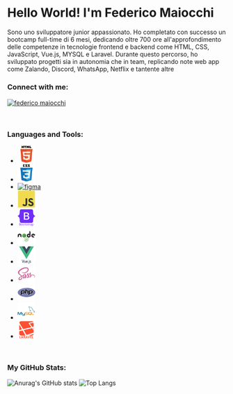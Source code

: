 <h1>Hello World! I'm Federico Maiocchi</h1>
<p>Sono uno sviluppatore junior appassionato. Ho completato con successo un bootcamp full-time di 6 mesi, dedicando oltre 700 ore all'approfondimento delle competenze in tecnologie frontend e backend come HTML, CSS, JavaScript, Vue.js, MYSQL e Laravel. Durante questo percorso, ho sviluppato progetti sia in autonomia che in team, replicando note web app come Zalando, Discord, WhatsApp, Netflix e tantente altre</p>

<h3 align="left">Connect with me:</h3>
<p align="left">
<a href="https://linkedin.com/in/federico-maiocchi" target="blank"><img align="center" src="https://raw.githubusercontent.com/rahuldkjain/github-profile-readme-generator/master/src/images/icons/Social/linked-in-alt.svg" alt="federico maiocchi" height="30" width="40" /></a>
</p>
<br>


<h3 align="left">Languages and Tools:</h3>
<ul>
   <li>
      <a href="https://www.w3.org/html/" target="_blank" rel="noreferrer"> <img src="https://raw.githubusercontent.com/devicons/devicon/master/icons/html5/html5-original-wordmark.svg" alt="html5" width="40" height="40"/>
   </li>
   <li>
       <a href="https://www.w3schools.com/css/" target="_blank" rel="noreferrer"> <img src="https://raw.githubusercontent.com/devicons/devicon/master/icons/css3/css3-original-wordmark.svg" alt="css3" width="40" height="40"/> </a>
   </li>
   <li>
       <a href="https://www.figma.com/" target="_blank" rel="noreferrer"> 
  <img src="https://www.vectorlogo.zone/logos/figma/figma-icon.svg" alt="figma" width="40" height="40"/> </a> </a> 
   </li>
   <li>
      <a href="https://developer.mozilla.org/en-US/docs/Web/JavaScript" target="_blank" rel="noreferrer"> <img src="https://raw.githubusercontent.com/devicons/devicon/master/icons/javascript/javascript-original.svg" alt="javascript" width="40" height="40"/> </a>
   </li>
   <li>
      <a href="https://getbootstrap.com" target="_blank" rel="noreferrer"> <img src="https://raw.githubusercontent.com/devicons/devicon/master/icons/bootstrap/bootstrap-plain-wordmark.svg" alt="bootstrap" width="40" height="40"/> </a>
   </li>
   <li>
       <a href="https://nodejs.org" target="_blank" rel="noreferrer"> <img src="https://raw.githubusercontent.com/devicons/devicon/master/icons/nodejs/nodejs-original-wordmark.svg" alt="nodejs" width="40" height="40"/> </a>
   </li>
   <li>
       <a href="https://vuejs.org/" target="_blank" rel="noreferrer"> <img src="https://raw.githubusercontent.com/devicons/devicon/master/icons/vuejs/vuejs-original-wordmark.svg" alt="vuejs" width="40" height="40"/> </a>
   </li>
   <li>
       <a href="https://sass-lang.com" target="_blank" rel="noreferrer"> <img src="https://raw.githubusercontent.com/devicons/devicon/master/icons/sass/sass-original.svg" alt="sass" width="40" height="40"/> </a>
   </li>
   <li>
       <a href="https://www.php.net" target="_blank" rel="noreferrer"> <img src="https://raw.githubusercontent.com/devicons/devicon/master/icons/php/php-original.svg" alt="php" width="40" height="40"/> </a>
   </li>
   <li>
       <a href="https://www.mysql.com/" target="_blank" rel="noreferrer"> <img src="https://raw.githubusercontent.com/devicons/devicon/master/icons/mysql/mysql-original-wordmark.svg" alt="mysql" width="40" height="40"/> </a>
   </li>
   <li>
       <a href="https://laravel.com/" target="_blank" rel="noreferrer"> <img src="https://raw.githubusercontent.com/devicons/devicon/master/icons/laravel/laravel-plain-wordmark.svg" alt="laravel" width="40" height="40"/> </a>
   </li>
</ul>


<br>

<h3 align="left">My GitHub Stats:</h3>

![Anurag's GitHub stats](https://github-readme-stats.vercel.app/api?username=Federico-Maiocchi&show_icons=true&theme=holi)
![Top Langs](https://github-readme-stats.vercel.app/api/top-langs/?username=Federico-Maiocchi&layout=compact&theme=holi)









<!--
**Federico-Maiocchi/Federico-Maiocchi** is a ✨ _special_ ✨ repository because its `README.md` (this file) appears on your GitHub profile.

Here are some ideas to get you started:

- 🔭 I’m currently working on ...
- 🌱 I’m currently learning ...
- 👯 I’m looking to collaborate on ...
- 🤔 I’m looking for help with ...
- 💬 Ask me about ...
- 📫 How to reach me: ...
- 😄 Pronouns: ...
- ⚡ Fun fact: ...
-->
